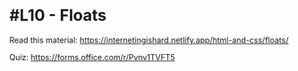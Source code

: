 # #L10 - Floats

Read this material:
https://internetingishard.netlify.app/html-and-css/floats/

Quiz: https://forms.office.com/r/Pvnv1TVFT5
